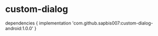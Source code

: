 # custom-dialog

dependencies {
  implementation 'com.github.sapbis007:custom-dialog-android:1.0.0'
}
